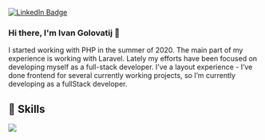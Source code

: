 
[![LinkedIn Badge](https://img.shields.io/badge/LinkedIn-Profile-informational?style=flat&logo=linkedin&logoColor=white&color=0D76A8)](https://www.linkedin.com/in/ivan-golovatij/)

### Hi there, I'm Ivan Golovatij 👋

I started working with PHP in the summer of 2020. The main part of my experience is working with Laravel. Lately my efforts have been focused on developing myself as a full-stack developer. I’ve a layout experience - I’ve done frontend for several currently working projects, so I’m currently developing as a fullStack developer.

## 💼 Skills

![](https://img.shields.io/badge/Code-PHP-informational?style=plastic&logo=PHP&logoColor=white&color=777BB4)


<!--
**nexusRepositories/nexusRepositories** is a ✨ _special_ ✨ repository because its `README.md` (this file) appears on your GitHub profile.

Here are some ideas to get you started:

- 🔭 I’m currently working on ...
- 🌱 I’m currently learning ...
- 👯 I’m looking to collaborate on ...
- 🤔 I’m looking for help with ...
- 💬 Ask me about ...
- 📫 How to reach me: ...
- 😄 Pronouns: ...
- ⚡ Fun fact: ...
-->
